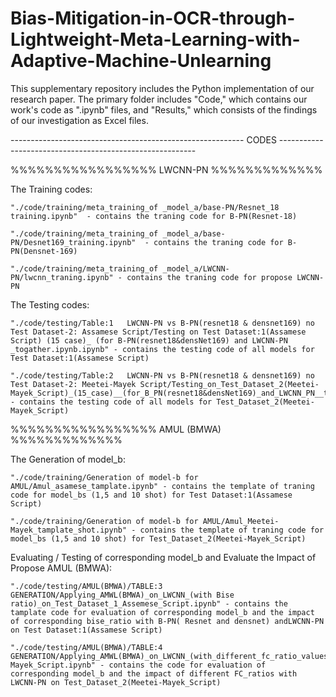 # Bias-Mitigation-in-OCR-through-Lightweight-Meta-Learning-with-Adaptive-Machine-Unlearning

This supplementary repository includes the Python implementation of our research paper. The primary folder includes "Code," which contains our work's code as  ".ipynb" files, and "Results," which consists of the findings of our investigation as  Excel files.

---------------------------------------------------------- CODES ---------------------------------------------------------

%%%%%%%%%%%%%%%%%   LWCNN-PN  %%%%%%%%%%%%%

The Training codes:

	"./code/training/meta_training_of _model_a/base-PN/Resnet_18 training.ipynb"  - contains the traning code for B-PN(Resnet-18)

	"./code/training/meta_training_of _model_a/base-PN/Desnet169_training.ipynb"  - contains the traning code for B-PN(Densnet-169)

	"./code/training/meta_training_of _model_a/LWCNN-PN/lwcnn_traning.ipynb" - contains the traning code for propose LWCNN-PN



The Testing codes:

	"./code/testing/Table:1   LWCNN-PN vs B-PN(resnet18 & densnet169) no Test Dataset-2: Assamese Script/Testing on Test Dataset:1(Assamese Script) (15 case)_ (for B-PN(resnet18&densNet169) and LWCNN-PN _togather.ipynb.ipynb" - contains the testing code of all models for Test Dataset:1(Assamese Script)

	"./code/testing/Table:2   LWCNN-PN vs B-PN(resnet18 & densnet169) no Test Dataset-2: Meetei-Mayek Script/Testing_on_Test_Dataset_2(Meetei-Mayek_Script)_(15_case)__(for_B_PN(resnet18&densNet169)_and_LWCNN_PN__togather_ipynb.ipynb" - contains the testing code of all models for Test_Dataset_2(Meetei-Mayek_Script)


%%%%%%%%%%%%%%%%%   AMUL (BMWA)  %%%%%%%%%%%%%

The Generation of model_b:

	"./code/training/Generation of model-b for AMUL/Amul_asamese_tamplate.ipynb" - contains the template of traning code for model_bs (1,5 and 10 shot) for Test Dataset:1(Assamese Script)

	"./code/training/Generation of model-b for AMUL/Amul_Meetei-Mayek_tamplate_shot.ipynb" - contains the template of traning code for model_bs (1,5 and 10 shot) for Test_Dataset_2(Meetei-Mayek_Script)



Evaluating / Testing of corresponding model_b and Evaluate the Impact of Propose AMUL (BMWA):



	"./code/testing/AMUL(BMWA)/TABLE:3 GENERATION/Applying_AMWL(BMWA)_on_LWCNN_(with Bise ratio)_on_Test_Dataset_1_Assemese_Script.ipynb" - contains the tamplate code for evaluation of corresponding model_b and the impact of corresponding bise_ratio with B-PN( Resnet and densnet) andLWCNN-PN on Test Dataset:1(Assamese Script)

	"./code/testing/AMUL(BMWA)/TABLE:4 GENERATION/Applying_AMWL(BMWA)_on_LWCNN_(with_different_fc_ratio_values)_on_Test_Dataset_2_Meetei-Mayek_Script.ipynb" - contains the code for evaluation of corresponding model_b and the impact of different FC_ratios with LWCNN-PN on Test_Dataset_2(Meetei-Mayek_Script)



